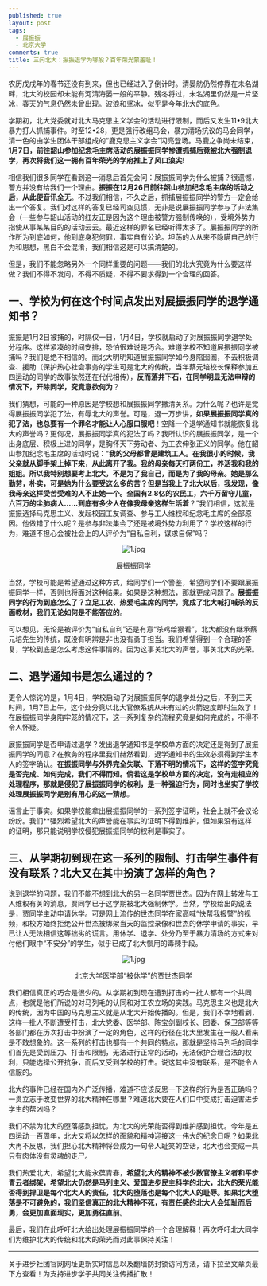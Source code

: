 ```yaml
---
published: true
layout: post
tags:
  - 展振振
  - 北京大学
comments: true
title: 三问北大：振振退学为哪般？百年荣光蒙羞耻！
---
```

农历戊戌年的春节还没有到来，但也已经进入了倒计时。清晏舫仍然停靠在未名湖畔，北大的校园却未能有河清海晏一般的平静。残冬将过，未名湖里仍然是一片坚冰，春天的气息仍然未曾出现。波浪和坚冰，似乎是今年北大的底色。
 
学期初，北大党委就对北大马克思主义学会的活动进行限制，而后又发生11•9北大暴力打人抓捕事件。时至12•28，更是强行改组马会，暴力清场抗议的马会同学，清一色的由学生团体干部组成的“鹿克思主义学会”闪亮登场。马鹿之争尚未结束，**1月7日，前往韶山参加纪念毛主席活动的展振振同学惨遭抓捕后竟被北大强制退学，再次将我们这一拥有百年荣光的学府推上了风口浪尖**!
 
相信我们很多同学在看到这一消息后首先会问：展振振同学为什么被捕？很遗憾，警方并没有给我们一个理由。**振振在12月26日前往韶山参加纪念毛主席的活动之后，从此便音讯全无**。不过我们相信，不久之后，抓捕展振振同学的警方一定会给出一个答复。我们对这样的答复已经司空见惯，无非是说展振振同学参与了非法集会（一些参与韶山活动的红友正是因为这个理由被警方强制传唤的），受境外势力指使从事某某目的的活动云云。最近这样的罪名已经听得太多了。展振振同学的所作所为到底如何，他到底身犯何罪，事实自有公论。坦荡的人从来不隐瞒自己的行为和思想，黑白不会混淆，我们相信这是可以搞清楚的。
 
但是，我们不能忽略另外一个同样重要的问题——我们的北大究竟为什么要这样做？我们不得不发问，不得不质疑，不得不要求得到一个合理的回答。
 
## 一、学校为何在这个时间点发出对展振振同学的退学通知书？
 
振振是1月2日被捕的，时隔仅一日，1月4日，学校就启动了对展振振同学退学处分程序。这样紧凑的时间安排，恐怕很难说是巧合。难道学校不知道展振振同学被捕吗？我们是绝不相信的。而北大明明知道展振振同学如今身陷囹圄，不去积极调查、援助（保护热心社会事务的学生可是北大的传统，当年蔡元培校长保释参加五四运动的同学的故事依然还在代代相传），**反而落井下石，在同学明显无法申辩的情况下，开除同学，究竟意欲何为**？
 
我们猜想，可能的一种原因是学校想和展振振同学撇清关系。为什么呢？也许是觉得展振振同学犯了法，有辱北大的声誉。可是，退一万步讲，**如果展振振同学真的犯了法，也总要有一个罪名才能让人心服口服吧**！空降一个退学通知书就能恢复北大的声誉吗？更何况，展振振同学真的犯法了吗？我所认识的展振振同学，是一个出身底层、积极上进的同学，是胸怀天下劳动者、为工农伸张正义的同学。他在韶山参加纪念毛主席的活动时说：“**我的父母都曾是建筑工人。在我很小的时候，我父亲就从脚手架上掉下来，从此离开了我。我的母亲每天打两份工，养活我和我的姐姐。所以我特别想要考上北大，不是为了我自己，而是为了我的母亲。她是那么勤劳，朴实，可是她为什么要受这么多的苦？但是当我上了北大以后，我发现，像我母亲这样受苦受难的人不止她一个。全国有2.8亿的农民工，六千万留守儿童，六百万的尘肺病人……到底有多少人在像我母亲这样生活着**？”我们相信，这就是振振选择马克思主义、发起校园工友调查、参与工人维权和纪念毛主席的全部原因。他做错了什么呢？是参与非法集会了还是被境外势力利用了？学校这样的行为，难道不担心会被社会上的人评价为“自私自利，谋求自保”吗？

<p align="center"><img src="https://i.imgur.com/mrVv8qv.jpg" alt="1.jpg" title="1.jpg" /></p>
<p align="center">展振振同学</p>

当然，学校可能是希望通过这种方式，给同学们一个警鉴，希望同学们不要跟展振振同学一样，否则也将面对这种结果。如果是这种想法，那就更成问题了。**展振振同学的行为到底怎么了？立足工农、热爱毛主席的同学，竟成了北大喊打喊杀的反面教材，我们无论如何是不能答应的**。
 
可以想见，无论是被评价为“自私自利”还是有意“杀鸡给猴看”，北大都没有继承蔡元培先生的传统，既没有明辨是非也没有勇于担当。我们希望得到一个合理的答复，学校到底是怎么考虑这件事情的。因为这事关北大的声誉，事关北大的光荣。
 
## 二、退学通知书是怎么通过的？
 
更令人惊诧的是，1月4日，学校启动了对展振振同学的退学处分之后，不到三天时间，1月7日上午，这个处分竟以北大官僚系统从未有过的火箭速度即时生效了！在展振振同学身陷牢笼的情况下，这一系列复杂的流程究竟是如何完成的，不得不令人怀疑。
 
展振振同学是否申请过退学？发出退学通知书是学校单方面的决定还是得到了展振振同学的同意？在教务的程序里我们赫然看到，退学通知书的生效必须得到学生本人的签字确认。**在振振同学与外界完全失联、下落不明的情况下，这样的签字究竟是否完成、如何完成，我们不得而知。倘若这是学校单方面的决定，没有走相应的处理程序，那就是侵犯了展振振同学的权利，是一种强迫行为，同时也坐实了学校处理展振振同学是别有用心的这一猜想**。
 
谣言止于事实。如果学校能拿出展振振同学的一系列签字证明，社会上就不会议论纷纷。我们**强烈希望北大的声誉能在事实的证明下得到维护，但如果没有这样的证明，那只能说明学校侵犯展振振同学的权利是事实了。
 
## 三、从学期初到现在这一系列的限制、打击学生事件有没有联系？北大又在其中扮演了怎样的角色？
 
说到退学的问题，我们不能不想到北大的另一名同学贾世杰。因为在网上转发与工人维权有关的消息，贾同学已于这学期被北大强制休学。当然，学校给出的说法是，贾同学主动申请休学。可是网上流传的世杰同学在家高喊“快帮我报警”的视频，和校方始终拒绝公开世杰被绑架当天的监控录像和世杰的休学申请的事实，早已让人无法相信这等拙劣的谎言。用休学、退学、处分乃至于暴力清场的方式来对付他们眼中“不安分”的学生，似乎已成了北大惯用的毒辣手段。

<p align="center"><img src="https://i.loli.net/2019/01/10/5c36f80a92471.png" alt="1.jpg" title="1.jpg" /></p>

<p align="center">北京大学医学部“被休学”的贾世杰同学</p>

我们相信真正的巧合是很少的。从学期初到现在遭到打击的一批人都有一个共同点，也就是他们所说的对马列毛的认同和对工农立场的实践。马克思主义也是北大的传统，因为中国的马克思主义就是从北大开始传播的。但是，我们不幸地看到，这样一批人不断遭受打击，北大党委、医学部、陈宝剑副校长、团委、保卫部等等各部门都在历次打击中扮演了一定的角色，这样的行径在北大里发生在一般人看来是不敢想象的。这一系列的打击也都有一个共同的特点，那就是坚持马列毛的同学们首先是受到压力、打击和限制，无法进行正常的活动，无法保护合理合法的权利，只能选择公开抗争，而后又受到学校的打击。说这其中没有联系，是不能令人信服的。
 
北大的事件已经在国内外广泛传播，难道不应该反思一下这样的行为是否正确吗？一贯立志于改变世界的北大精神在哪里？难道北大要在人们口中变成打击迫害进步学生的帮凶吗？
 
我们不禁为北大的堕落感到担忧，为北大的光荣能否得到维护感到担忧。今年是五四运动一百周年，北大又将以怎样的面貌和精神迎接这一伟大的纪念日呢？如果北大再不反思，我们担心北大精神将会成为一句令人耻笑的空话，北大也会变成一具只有肉体没有灵魂的走尸。
 
我们热爱北大，希望北大能永葆青春，**希望北大的精神不被少数官僚主义者和平步青云者绑架，希望北大仍然是马列主义、爱国进步民主科学的北大，北大的荣光能否得到捍卫是每个北大人的责任，北大的堕落也是每个北大人的耻辱。如果北大堕落是不可避免的，我们坚信真正的北大精神不死，有责任感的北大人会知耻而后勇，会更加直面现实，更加勇往直前**。
 
最后，我们在此呼吁北大给出处理展振振同学的一个合理解释！再次呼吁北大同学们为维护北大的传统和北大的荣光而对此事保持关注！

---
关于进步社团官网网址更新实时信息以及翻墙防封锁访问方法，请下拉至文章页最下方查看！为支持进步学子共同关注传播扩散！

